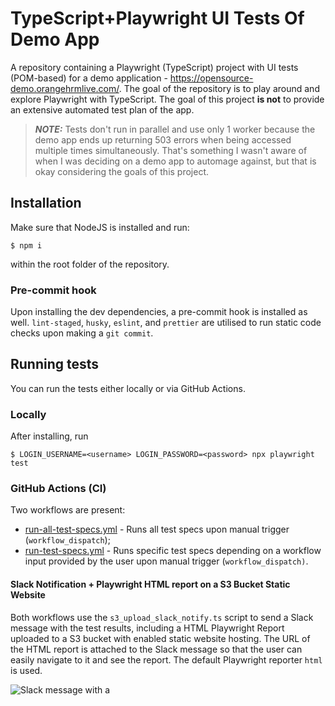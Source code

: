 # TypeScript+Playwright UI Tests Of Demo App

A repository containing a Playwright (TypeScript) project with UI tests (POM-based) for a demo application - https://opensource-demo.orangehrmlive.com/. The goal of the repository is to play around and explore Playwright with TypeScript. The goal of this project **is not** to provide an extensive automated test plan of the app.

> **_NOTE:_** Tests don't run in parallel and use only 1 worker because the demo app ends up returning 503 errors when being accessed multiple times simultaneously. That's something I wasn't aware of when I was deciding on a demo app to automage against, but that is okay considering the goals of this project.

## Installation

Make sure that NodeJS is installed and run:

    $ npm i

within the root folder of the repository.

### Pre-commit hook

Upon installing the dev dependencies, a pre-commit hook is installed as well. `lint-staged`, `husky`, `eslint`, and `prettier` are utilised to run 
static code checks upon making a `git commit`.

## Running tests

You can run the tests either locally or via GitHub Actions.

### Locally

After installing, run

    $ LOGIN_USERNAME=<username> LOGIN_PASSWORD=<password> npx playwright test

### GitHub Actions (CI)

Two workflows are present:

* [run-all-test-specs.yml](https://github.com/nbaldzhiev/playwright-ts-orange-hrm/blob/main/.github/workflows/run-all-test-specs.yml) - Runs all test specs upon manual trigger (`workflow_dispatch`);
* [run-test-specs.yml](https://github.com/nbaldzhiev/playwright-ts-orange-hrm/blob/main/.github/workflows/run-test-specs.yml) - Runs specific test specs depending on a workflow input provided by the user upon manual trigger (`workflow_dispatch)`.

#### Slack Notification + Playwright HTML report on a S3 Bucket Static Website

Both workflows use the `s3_upload_slack_notify.ts` script to send a Slack message with the test results, including a HTML Playwright Report uploaded to a S3 bucket with enabled static website hosting. The URL of the HTML report is attached to the Slack message so that the user can easily navigate to it and see the report. The default Playwright reporter `html` is used.

![Slack message with a ](https://i.snipboard.io/pFXUEZ.jpg)
